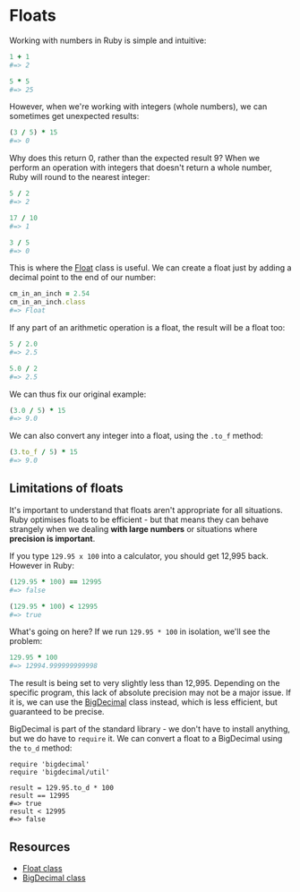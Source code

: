 # Floats

Working with numbers in Ruby is simple and intuitive:

```ruby
1 + 1
#=> 2

5 * 5
#=> 25
```

However, when we're working with integers (whole numbers), we can sometimes get unexpected results:

```ruby
(3 / 5) * 15
#=> 0
```

Why does this return 0, rather than the expected result 9? When we perform an operation with integers that doesn't return a whole number, Ruby will round to the nearest integer:

```ruby
5 / 2
#=> 2

17 / 10
#=> 1

3 / 5
#=> 0
```

This is where the [Float](http://www.ruby-doc.org/core-2.1.2/Float.html) class is useful. We can create a float just by adding a decimal point to the end of our number:

```ruby
cm_in_an_inch = 2.54
cm_in_an_inch.class
#=> Float
```

If any part of an arithmetic operation is a float, the result will be a float too:

```ruby
5 / 2.0
#=> 2.5

5.0 / 2
#=> 2.5
```

We can thus fix our original example:

```ruby
(3.0 / 5) * 15
#=> 9.0
```

We can also convert any integer into a float, using the `.to_f` method:

```ruby
(3.to_f / 5) * 15
#=> 9.0
```

## Limitations of floats

It's important to understand that floats aren't appropriate for all situations. Ruby optimises floats to be efficient - but that means they can behave strangely when we dealing **with large numbers** or situations where **precision is important**.

If you type `129.95 x 100` into a calculator, you should get 12,995 back. However in Ruby:

```ruby
(129.95 * 100) == 12995
#=> false

(129.95 * 100) < 12995
#=> true
```

What's going on here? If we run `129.95 * 100` in isolation, we'll see the problem:

```ruby
129.95 * 100
#=> 12994.999999999998
```

The result is being set to very slightly less than 12,995. Depending on the specific program, this lack of absolute precision may not be a major issue. If it is, we can use the [BigDecimal](http://ruby-doc.org/stdlib-2.1.2/libdoc/bigdecimal/rdoc/BigDecimal.html) class instead, which is less efficient, but guaranteed to be precise.

BigDecimal is part of the standard library - we don't have to install anything, but we do have to `require` it. We can convert a float to a BigDecimal using the `to_d` method:

```
require 'bigdecimal'
require 'bigdecimal/util'

result = 129.95.to_d * 100
result == 12995
#=> true
result < 12995
#=> false
```

## Resources

- [Float class](http://www.ruby-doc.org/core-2.1.2/Float.html)
- [BigDecimal class](http://ruby-doc.org/stdlib-2.1.2/libdoc/bigdecimal/rdoc/BigDecimal.html)
